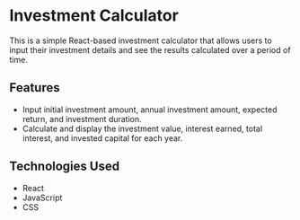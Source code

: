 # Investment Calculator

This is a simple React-based investment calculator that allows users to input their investment details and see the results calculated over a period of time.

## Features

- Input initial investment amount, annual investment amount, expected return, and investment duration.
- Calculate and display the investment value, interest earned, total interest, and invested capital for each year.

## Technologies Used

- React
- JavaScript
- CSS

